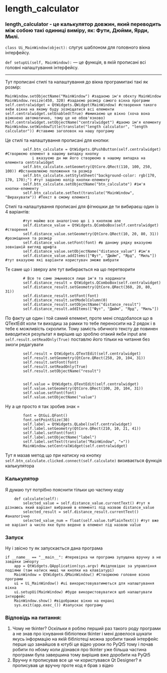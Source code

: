 # length_calculator

### length_calculator - це калькулятор довжин, який переводить між собою такі одиниці виміру, як: Фути, Дюйми, Ярди, Милі.

`class Ui_MainWindow(object):` слугує шаблоном для головного вікна інтерфейсу.

`def setupUi(self, MainWindow):` — це функція, в якій прописані всі головні налаштування інтерфейсу.

---

Тут прописані стилі та налаштування до вікна програмитакі такі як розмір:

```python~~
MainWindow.setObjectName("MainWindow") #задаємо ім'я обєкту MainWindow
MainWindow.resize(450, 320) #задаємо розмір самого вікна програми
self.centralwidget = QtWidgets.QWidget(MainWindow) #створення такого якби вікна на якому буду зозміщатися всі елементи
self.centralwidget.setEnabled(True) #вмикаємо це вікно (хоча вона вімкнено автоматично, тому це не обов'язково)
self.centralwidget.setObjectName("centralwidget") #даємо ім'я елементу
MainWindow.setWindowTitle(translate("length calculator", "length calculator")) #ставимо заголовок на нашу програму
```

Це стилі та налаштування прописані для кнопки:
```python~~
        self.btn_calculate = QtWidgets.QPushButton(self.centralwidget) #Створюємо елемент в нашому випадку кнопку
            і вказуємо дн ми його створюємо в нашому випадка на елемента centralwidget
        self.btn_calculate.setGeometry(QtCore.QRect(110, 100, 250, 100)) #Встановлюємо положення та розмір
        self.btn_calculate.setStyleSheet("background-color: rgb(170, 170, 170);") #тут задаємо колір кнопки-елементу
        self.btn_calculate.setObjectName("btn_calculate") #ім'я кнопки-елементу
        self.btn_calculate.setText(translate("MainWindow", "Вирахувати")) #Текст в смому елементі
```

Стилі та налаштування прописані для фігнюшки де ти вибираєш один із 4 варіантів:
```python~~
        #тут майже все аналогічно що і з кнопкою але
        self.distance_value = QtWidgets.QComboBox(self.centralwidget) #створення
        self.distance_value.setGeometry(QtCore.QRect(10, 20, 80, 31)) #розміщення та розмір
        self.distance_value.setFont(font) #в даному рядку вказуємо зовнішній вигляд шрифта
        self.distance_value.setObjectName("distance_value") #ім'я
        self.distance_value.addItems(["Фут", "Дюйм", "Ярд", "Миль"]) #тут вказуємо які варіанти користувач зможе вибрати
```

Те саме що і зверху але тут вибирається на що перетворити
```python~~
        # Все те саме змынивося лише ім'я та кординати
        self.distance_result = QtWidgets.QComboBox(self.centralwidget)
        self.distance_result.setGeometry(QtCore.QRect(360, 20, 80, 31))
        self.distance_result.setFont(font)
        self.distance_result.setModelColumn(0)
        self.distance_result.setObjectName("distance_result")
        self.distance_result.addItems(["Фут", "Дюйм", "Ярд", "Миль"])
```

По факту це один і той самий елемент, проте мені сподобалося що в QTextEdit коли ти виходиш за рамки
то тебе переносити на 2 рядок і в тебе є можливість скролити. Тому замість обичного тексту
де повинен виводитися результат я вирішив що зроблю отакий якби input але ```self.result.setReadOnly(True)``` поставлю
його тільки на читання без змоги редагувати
```python~~
        self.result = QtWidgets.QTextEdit(self.centralwidget)
        self.result.setGeometry(QtCore.QRect(250, 20, 104, 31))
        self.result.setFont(font)
        self.result.setReadOnly(True)
        self.result.setObjectName("result")


        self.value = QtWidgets.QTextEdit(self.centralwidget)
        self.value.setGeometry(QtCore.QRect(100, 20, 104, 31))
        self.value.setFont(font)
        self.value.setObjectName("value")
```

Ну а це просто я так зробив знак =
```python~~
        font = QtGui.QFont()
        font.setPointSize(30)
        self.label = QtWidgets.QLabel(self.centralwidget)
        self.label.setGeometry(QtCore.QRect(210, 10, 21, 41))
        self.label.setFont(font)
        self.label.setObjectName("label")
        self.label.setText(translate("MainWindow", "="))
        MainWindow.setCentralWidget(self.centralwidget)
```

Тут я мазав метод що при натиску на кнопку ```self.btn_calculate.clicked.connect(self.calculate)```
визивається функція калькулятора

### Калькулятор
Я думаю тут потрібно пояснити тільки цю частину коду
```python~~
    def calculate(self):
        selected_value = self.distance_value.currentText() #тут я дізнаюсь який варіант вибраний в елементі під назвою distance_value
        selected_result = self.distance_result.currentText() #аналогічно
        selected_value_num = float(self.value.toPlainText()) #тут вже не варіант а число яке було ведене в елемент під назвою value
```

### Запуск
Ну і звісно ту як запускається дана програма
```python~~
if __name__ == "__main__": #перевірка чи програма зупущена вручну а не завдяки імпорту
    app = QtWidgets.QApplication(sys.argv) #відповідає за управління подіями (там натиск миші чи кнопки на клавіатурі)
    MainWindow = QtWidgets.QMainWindow() #Створюємо головне вікно програми
    ui = Ui_MainWindow() #ui використовуватиметься для налаштування вікна
    ui.setupUi(MainWindow) #буде використовуватися щоб налаштувати інтерфейс
    MainWindow.show() #відображає вікно на екрані
    sys.exit(app.exec_()) #запускає програму
```



### Відповідь на питання:
1) Чому не tkinter? Оскільки я роблю перший раз такого роду програми а не знав про існування бібліотеки tkinter 
і мені довелося шукати якусь інформацію на якій бібліотеці можна зробити такий інтерфейс перше що занайшов в ютубі
це відео уроки по PyQt5 тому і почав робити по нбому коли дізнався про tkinter уже більша частина програми була завершина
тому вирішив вже доробити на PyQt5
2) Вручну я прописував все це чи користувався Qt Designer? я прописував це вручну проте код я брав з відео

